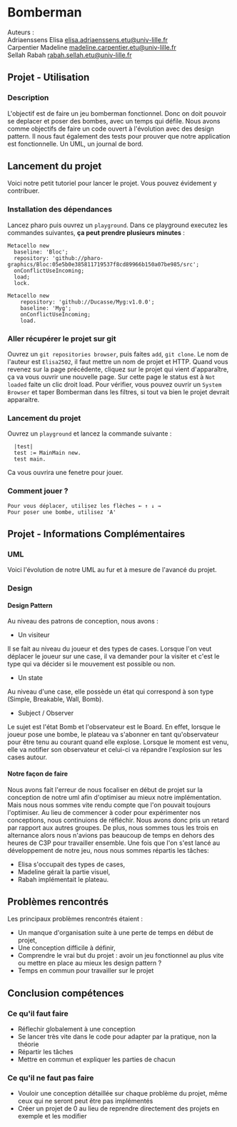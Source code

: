 # Bomberman

Auteurs :   
Adriaenssens Elisa elisa.adriaenssens.etu@univ-lille.fr   
Carpentier Madeline madeline.carpentier.etu@univ-lille.fr   
Sellah Rabah rabah.sellah.etu@univ-lille.fr   

## Projet - Utilisation
### Description
  L'objectif est de faire un jeu bomberman fonctionnel. Donc on doit pouvoir se deplacer et poser des bombes, avec un temps qui défile. 
  Nous avons comme objectifs de faire un code ouvert à l'évolution avec des design pattern. Il nous faut également des tests pour prouver que notre application est fonctionnelle. Un UML, un journal de bord.

## Lancement du projet
  Voici notre petit tutoriel pour lancer le projet. Vous pouvez évidement y contribuer.
  
### Installation des dépendances
  Lancez pharo puis ouvrez un ```playground```. Dans ce playground executez les commandes suivantes, **ça peut prendre plusieurs minutes** :
  ```smalltalk
Metacello new
    baseline: 'Bloc';
    repository: 'github://pharo-graphics/Bloc:05e5b0e385811719537f8cd89966b150a07be985/src';
    onConflictUseIncoming;
    load;
    lock.
```
```smalltalk
Metacello new
    repository: 'github://Ducasse/Myg:v1.0.0';
    baseline: 'Myg';
    onConflictUseIncoming;
    load.
```
  
### Aller récupérer le projet sur git
  Ouvrez un ```git repositories browser```, puis faites ```add```, ```git clone```.
  Le nom de l'auteur est ```Elisa2502```, il faut mettre un nom de projet et HTTP.
  Quand vous revenez sur la page précédente, cliquez sur le projet qui vient d'apparaître, ça va vous ouvrir une nouvelle page. Sur cette page le status est à ```Not loaded``` faite un clic droit load.
  Pour vérifier, vous pouvez ouvrir un ``` System Browser ``` et taper Bomberman dans les filtres, si tout va bien le projet devrait apparaitre.
  
### Lancement du projet
  Ouvrez un ```playground``` et lancez la commande suivante : 
```smalltalk
  |test|
  test := MainMain new.
  test main.
```
  Ca vous ouvrira une fenetre pour jouer.

### Comment jouer ?
    Pour vous déplacer, utilisez les flèches ← ↑ ↓ →
    Pour poser une bombe, utilisez 'A'


## Projet - Informations Complémentaires

### UML
  Voici l'évolution de notre UML au fur et à mesure de l'avancé du projet.

### Design

#### Design Pattern
  Au niveau des patrons de conception, nous avons : 
  - Un visiteur 
  
  Il se fait au niveau du joueur et des types de cases. Lorsque l'on veut déplacer le joueur sur une case, il va demander pour la visiter et c'est le type qui va décider si le mouvement est possible ou non. 
  
  - Un state
    
  Au niveau d'une case, elle possède un état qui correspond à son type (Simple, Breakable, Wall, Bomb).
  
  - Subject / Observer
    
  Le sujet est l'état Bomb et l'observateur est le Board. En effet, lorsque le joueur pose une bombe, le plateau va s'abonner en tant qu'observateur pour être tenu au courant quand elle explose. Lorsque le moment est venu, elle va notifier son observateur et celui-ci va répandre l'explosion sur les cases autour.

#### Notre façon de faire 
Nous avons fait l'erreur de nous focaliser en début de projet sur la conception de notre uml afin d'optimiser au mieux notre implémentation.
Mais nous nous sommes vite rendu compte que l'on pouvait toujours l'optimiser. 
Au lieu de commencer à coder pour expérimenter nos conceptions, nous continuions de réfléchir.
Nous avons donc pris un retard par rapport aux autres groupes. 
De plus, nous sommes tous les trois en alternance alors nous n'avions pas beaucoup de temps en dehors des heures de C3P pour travailler ensemble.
Une fois que l'on s'est lancé au développement de notre jeu, nous nous sommes répartis les tâches:
- Elisa s'occupait des types de cases,
- Madeline gérait la partie visuel,
- Rabah implémentait le plateau.


## Problèmes rencontrés
  Les principaux problèmes rencontrés étaient : 
  - Un manque d'organisation suite à une perte de temps en début de projet,
  - Une conception difficile à définir,
  - Comprendre le vrai but du projet : avoir un jeu fonctionnel au plus vite ou mettre en place au mieux les design pattern ?
  - Temps en commun pour travailler sur le projet


## Conclusion compétences

### Ce qu'il faut faire
  - Réflechir globalement à une conception
  - Se lancer très vite dans le code pour adapter par la pratique, non la théorie
  - Répartir les tâches 
  - Mettre en commun et expliquer les parties de chacun

### Ce qu'il ne faut pas faire
  - Vouloir une conception détaillée sur chaque problème du projet, même ceux qui ne seront peut être pas implémentés
  - Créer un projet de 0 au lieu de reprendre directement des projets en exemple et les modifier
